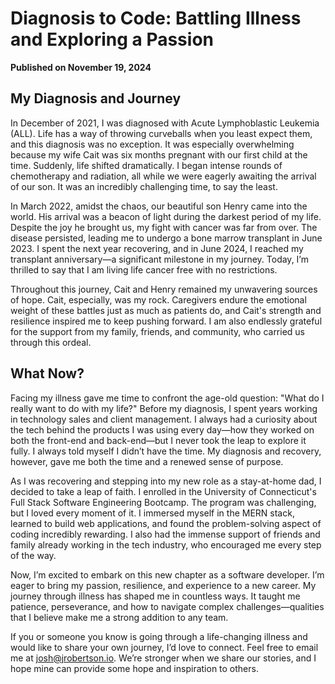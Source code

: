 # Diagnosis to Code: Battling Illness and Exploring a Passion

**Published on November 19, 2024**

## My Diagnosis and Journey

In December of 2021, I was diagnosed with Acute Lymphoblastic Leukemia (ALL). Life has a way of throwing curveballs when you least expect them, and this diagnosis was no exception. It was especially overwhelming because my wife Cait was six months pregnant with our first child at the time. Suddenly, life shifted dramatically. I began intense rounds of chemotherapy and radiation, all while we were eagerly awaiting the arrival of our son. It was an incredibly challenging time, to say the least.

In March 2022, amidst the chaos, our beautiful son Henry came into the world. His arrival was a beacon of light during the darkest period of my life. Despite the joy he brought us, my fight with cancer was far from over. The disease persisted, leading me to undergo a bone marrow transplant in June 2023. I spent the next year recovering, and in June 2024, I reached my transplant anniversary—a significant milestone in my journey. Today, I’m thrilled to say that I am living life cancer free with no restrictions.

Throughout this journey, Cait and Henry remained my unwavering sources of hope. Cait, especially, was my rock. Caregivers endure the emotional weight of these battles just as much as patients do, and Cait's strength and resilience inspired me to keep pushing forward. I am also endlessly grateful for the support from my family, friends, and community, who carried us through this ordeal.

## What Now?

Facing my illness gave me time to confront the age-old question: "What do I really want to do with my life?" Before my diagnosis, I spent years working in technology sales and client management. I always had a curiosity about the tech behind the products I was using every day—how they worked on both the front-end and back-end—but I never took the leap to explore it fully. I always told myself I didn’t have the time. My diagnosis and recovery, however, gave me both the time and a renewed sense of purpose.

As I was recovering and stepping into my new role as a stay-at-home dad, I decided to take a leap of faith. I enrolled in the University of Connecticut's Full Stack Software Engineering Bootcamp. The program was challenging, but I loved every moment of it. I immersed myself in the MERN stack, learned to build web applications, and found the problem-solving aspect of coding incredibly rewarding. I also had the immense support of friends and family already working in the tech industry, who encouraged me every step of the way.

Now, I’m excited to embark on this new chapter as a software developer. I’m eager to bring my passion, resilience, and experience to a new career. My journey through illness has shaped me in countless ways. It taught me patience, perseverance, and how to navigate complex challenges—qualities that I believe make me a strong addition to any team.

If you or someone you know is going through a life-changing illness and would like to share your own journey, I’d love to connect. Feel free to email me at josh@jrobertson.io. We’re stronger when we share our stories, and I hope mine can provide some hope and inspiration to others.
